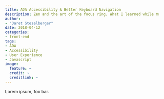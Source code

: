 ```yaml
---
title: ADA Accessibility & Better Keyboard Navigation
description: Zen and the art of the focus ring. What I learned while making our navigation more accessible with a keyboard.
author: 
- "Jaret Stezelberger"
date: 2018-04-12
categories:
- front-end
tags: 
- ADA
- Accessibility
- User Experience
- Javascript
image:
  feature: ~
  credit: ~
  creditlink: ~
---
```


Lorem ipsum, foo bar.
